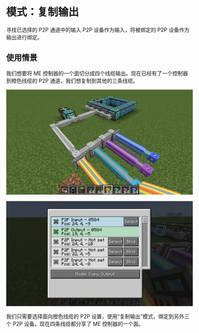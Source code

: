 # 模式：复制输出

寻找已选择的 P2P 通道中的输入 P2P 设备作为输入，将被绑定的 P2P 设备作为输出进行绑定。

## 使用情景

我们想要将 ME 控制器的一个面切分成四个线缆输出。现在已经有了一个控制器到橙色线缆的 P2P 通道，我们想复制到其他的三条线缆。

![](assets/example-9.png)

![](assets/example-10.png)

我们只需要选择面向橙色线缆的 P2P 设置，使用“复制输出”模式，绑定到另外三个 P2P 设备。现在四条线缆都分享了 ME 控制器的一个面。
